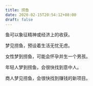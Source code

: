```yaml
---
title: 捞鱼
date: 2020-02-15T20:54:12+08:00
draft: false
---
```


鱼可以象征精神或经济上的收获。

梦见捞鱼，预设着生活无忧无虑。

女性梦到捞鱼，可能会怀孕并生一个男孩。

年轻人梦到捞鱼，会很快找到意中人。

商人梦见捞鱼，会很快找到赚钱的新项目。

